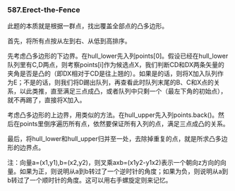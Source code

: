 ### 587.Erect-the-Fence

此题的本质就是根据一群点，找出覆盖全部点的凸多边形。

首先，将所有点按从左到右、从低到高排序。

先考虑凸多边形的下边界。在hull_lower先入列points[0]。假设已经在hull_lower队列里有C,D两点，则考察points[i]作为候选点X，我们判断CD和DX两条矢量的夹角是否是凸的（即DX相对于CD是往上翘的）。如果是的话，则将X加入队列作为E；不是的话，则我们将D踢出队列，再查看此时队列末尾的B、C和X点的关系，以此类推，直至满足三点成凸，或者队列中只剩一个（最左下角的初始点），就不再踢了，直接将X加入。

考虑凸多边形的上边界，用类似的方法。在hull_upper先入列points.back()。然后在points里倒序遍历所有点，依然要保证所有入列的点，满足三点成凸的关系。

最后，将hull_lower和hull_upper归并至一处，去除掉重复的点，就是所求凸多边形的边界点。

注：向量a=(x1,y1),b=(x2,y2)，则叉乘axb=(x1y2-y1x2)表示一个朝向z方向的向量。如果为正，则说明从a到b转过了一个逆时针的角度；如果为负，则说明从a到b转过了一个顺时针的角度。这可以用右手螺旋定则来记忆。
